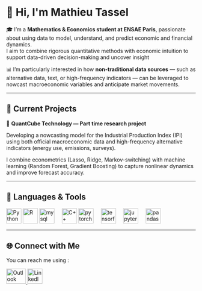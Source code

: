 # 👋 Hi, I'm Mathieu Tassel  

🎓 I’m a **Mathematics & Economics student at ENSAE Paris**, passionate about using data to model, understand, and predict economic and financial dynamics.  
I aim to combine rigorous quantitative methods with economic intuition to support data-driven decision-making and uncover insight

📊 I’m particularly interested in how **non-traditional data sources** — such as alternative data, text, or high-frequency indicators — can be leveraged to nowcast macroeconomic variables and anticipate market movements.  

---

## 🚀 Current Projects
🔹 **QuantCube Technology — Part time research project**

Developing a nowcasting model for the Industrial Production Index (IPI) using both official macroeconomic data and high-frequency alternative indicators (energy use, emissions, surveys).

I combine econometrics (Lasso, Ridge, Markov-switching) with machine learning (Random Forest, Gradient Boosting) to capture nonlinear dynamics and improve forecast accuracy.


---

## 🧰 Languages & Tools  
<p align="left">
  <img src="https://cdn.jsdelivr.net/gh/devicons/devicon/icons/python/python-original.svg" width="40" height="40" alt="Python"/>
  <img src="https://cdn.jsdelivr.net/gh/devicons/devicon/icons/r/r-original.svg" width="40" height="40" alt="R"/>
   <img src="https://cdn.jsdelivr.net/gh/devicons/devicon/icons/mysql/mysql-original.svg" height="40" alt="mysql logo"  />
  <img width="12" />
 
  <img src="https://cdn.jsdelivr.net/gh/devicons/devicon/icons/cplusplus/cplusplus-original.svg" width="40" height="40" alt="C++"/>
  
  <img src="https://cdn.jsdelivr.net/gh/devicons/devicon/icons/pytorch/pytorch-original.svg" height="40" alt="pytorch logo"  />
  <img width="12" />
  <img src="https://cdn.jsdelivr.net/gh/devicons/devicon/icons/tensorflow/tensorflow-original.svg" height="40" alt="tensorflow logo"  />
  <img width="12" />
  <img src="https://cdn.jsdelivr.net/gh/devicons/devicon/icons/jupyter/jupyter-original.svg" height="40" alt="jupyter logo"  />
  <img width="12" />
  <img src="https://cdn.jsdelivr.net/gh/devicons/devicon/icons/pandas/pandas-original.svg" height="40" alt="pandas logo"  />
</p>


---

## 🌐 Connect with Me  
You can reach me using :
<p align="left">
 <p align="left">
  <a href="mailto:mathieu.tassel@ensae.fr" target="_blank">
    <img src="https://raw.githubusercontent.com/maurodesouza/profile-readme-generator/master/src/assets/icons/social/microsoft-outlook/default.svg" width="52" height="40" alt="Outlook logo" />
  </a>
  <a href="www.linkedin.com/in/mathieu-tassel-2b5b80265" target="_blank">
    <img src="https://cdn.jsdelivr.net/gh/devicons/devicon/icons/linkedin/linkedin-original.svg" width="40" height="40" alt="LinkedIn"/>
  </a>
</p>

